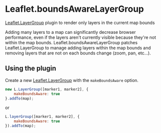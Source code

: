 Leaflet.boundsAwareLayerGroup
===

[Leaflet.LayerGroup][] plugin to render only layers in the current map bounds

Adding many layers to a map can significantly decrease browser performance, even if the layers aren't currently visible because they're not within the map bounds. Leaflet.boundsAwareLayerGroup patches Leaflet.LayerGroup to manage adding layers within the map bounds and removing layers that are not on each bounds change (zoom, pan, etc...).

## Using the plugin

Create a new [Leaflet.LayerGroup][] with the `makeBoundsAware` option.

```javascript
new L.LayerGroup([marker1, marker2], {
	makeBoundsAware: true
}.addTo(map);
```

or

```javascript
L.layerGroup([marker1, marker2], {
	makeBoundsAware: true
}).addTo(map);
```


[leaflet.layergroup]: http://leafletjs.com/reference.html#layergroup